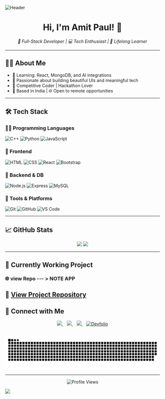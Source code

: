 
![Header](https://physicsgurukul.files.wordpress.com/2019/02/character-1.gif)

<h1 align="center">Hi, I'm Amit Paul! 👋</h1>

<p align="center">
  <em>🚀 Full-Stack Developer | 💻 Tech Enthusiast | 🧠 Lifelong Learner</em>
</p>

---

## 🧑‍💻 About Me

- 🌱 Learning: React, MongoDB, and AI integrations  
- 🎯 Passionate about building beautiful UIs and meaningful tech  
- 🧩 Competitive Coder | Hackathon Lover  
- 📍 Based in India | 🌐 Open to remote opportunities

---

## 🛠️ Tech Stack

### 👨‍💻 Programming Languages
![C++](https://skillicons.dev/icons?i=cpp)
![Python](https://skillicons.dev/icons?i=python)
![JavaScript](https://skillicons.dev/icons?i=javascript)

### 🎨 Frontend
![HTML](https://skillicons.dev/icons?i=html)
![CSS](https://skillicons.dev/icons?i=css)
![React](https://skillicons.dev/icons?i=react)
![Bootstrap](https://skillicons.dev/icons?i=bootstrap)

### 🔧 Backend & DB
![Node.js](https://skillicons.dev/icons?i=nodejs)
![Express](https://skillicons.dev/icons?i=express)
![MySQL](https://skillicons.dev/icons?i=mysql)

### 🧰 Tools & Platforms
![Git](https://skillicons.dev/icons?i=git)
![GitHub](https://skillicons.dev/icons?i=github)
![VS Code](https://skillicons.dev/icons?i=vscode)

---

## 📈 GitHub Stats

<p align="center">
<img src="https://github-readme-stats.vercel.app/api?username=amitpaul2004&show_icons=true&hide_title=true&bg_color=0d1117&title_color=58a6ff&icon_color=79c0ff&text_color=c9d1d9&border_radius=10&hide_border=true&include_all_commits=true&count_private=true" height="180"/>
<img src="https://github-readme-streak-stats.herokuapp.com/?user=amitpaul2004&theme=github-dark-blue&hide_border=true&border_radius=10" height="180"/>
</p>

---

## 🚀 Currently Working Project

### 🌐 view Repo --- >  NOTE APP

🔗  [View Project Repository](https://github.com/amitpaul2004/NOTESAPP-mongoDB-)
---

## 🤝 Connect with Me

<p align="center">
  <a href="https://www.linkedin.com/in/amit-paul-820771324">
    <img src="https://skillicons.dev/icons?i=linkedin" height="40" />
  </a>
  &nbsp;&nbsp;
  <a href="mailto:pal900290@gmail.com">
    <img src="https://skillicons.dev/icons?i=gmail" height="40" />
  </a>
  &nbsp;&nbsp;
  <a href="https://github.com/amitpaul2004">
    <img src="https://skillicons.dev/icons?i=github" height="40" />
  </a>
  &nbsp;&nbsp;
  <a href="https://devfolio.co/@amitpaul2004">
    <img src="https://img.shields.io/badge/Devfolio-3770FF?style=for-the-badge&logo=devfolio&logoColor=white" alt="Devfolio">
  </a>
</p>

<br clear="both">

<img style="pointer-events:none;" src="https://raw.githubusercontent.com/Circuit-Overtime/Circuit-Overtime/output/snake.svg" alt="Snake animation" />



---

<p align="center">
  <img src="https://komarev.com/ghpvc/?username=amitpaul2004&label=Profile%20Views&color=blue&style=flat" alt="Profile Views">
</p>

<!-- Gradient Long Footer Wave -->
<img src="https://capsule-render.vercel.app/api?type=waving&color=00C4FF&height=120&section=footer&width=320%&reversal=false&fontAlign=70&animation=twinkling&gradient=1A33F0,1C2EB5,6173FA"/>

